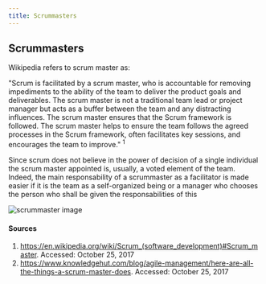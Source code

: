```yaml
---
title: Scrummasters
---
```

## Scrummasters

Wikipedia refers to scrum master as:

"Scrum is facilitated by a scrum master, who is accountable for removing impediments to the ability of the team to deliver the product goals and deliverables. The scrum master is not a traditional team lead or project manager but acts as a buffer between the team and any distracting influences. The scrum master ensures that the Scrum framework is followed. The scrum master helps to ensure the team follows the agreed processes in the Scrum framework, often facilitates key sessions, and encourages the team to improve." <sup>1</sup>

Since scrum does not believe in the power of decision of a single individual the scrum master appointed is, usually, a voted element of the team. Indeed, the main responsability of a scrummaster as a facilitator is made easier if it is the team as a self-organized being or a manager who chooses the person who shall be given the responsabilities of this 

![scrummaster image](https://d2o2utebsixu4k.cloudfront.net/media/uploads/2017/06/Here-are-all-the-things-a-Scrum-Master-does-01.jpg)


#### Sources
<!-- Please add any articles you think might be helpful to read before writing the article -->

1. https://en.wikipedia.org/wiki/Scrum_(software_development)#Scrum_master. Accessed: October 25, 2017
2. https://www.knowledgehut.com/blog/agile-management/here-are-all-the-things-a-scrum-master-does. Accessed: October 25, 2017
